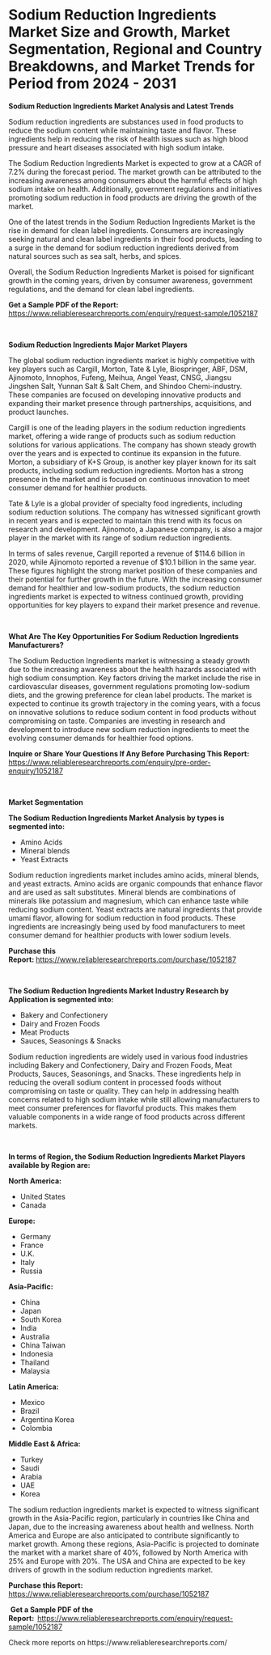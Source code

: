 <p><h1>Sodium Reduction Ingredients Market Size and Growth, Market Segmentation, Regional and Country Breakdowns, and Market Trends for Period from 2024 -  2031</h1></p><p><strong>Sodium Reduction Ingredients Market Analysis and Latest Trends</strong></p>
<p><p>Sodium reduction ingredients are substances used in food products to reduce the sodium content while maintaining taste and flavor. These ingredients help in reducing the risk of health issues such as high blood pressure and heart diseases associated with high sodium intake.</p><p>The Sodium Reduction Ingredients Market is expected to grow at a CAGR of 7.2% during the forecast period. The market growth can be attributed to the increasing awareness among consumers about the harmful effects of high sodium intake on health. Additionally, government regulations and initiatives promoting sodium reduction in food products are driving the growth of the market.</p><p>One of the latest trends in the Sodium Reduction Ingredients Market is the rise in demand for clean label ingredients. Consumers are increasingly seeking natural and clean label ingredients in their food products, leading to a surge in the demand for sodium reduction ingredients derived from natural sources such as sea salt, herbs, and spices.</p><p>Overall, the Sodium Reduction Ingredients Market is poised for significant growth in the coming years, driven by consumer awareness, government regulations, and the demand for clean label ingredients.</p></p>
<p><strong>Get a Sample PDF of the Report:&nbsp;</strong> <a href="https://www.reliableresearchreports.com/enquiry/request-sample/1052187">https://www.reliableresearchreports.com/enquiry/request-sample/1052187</a></p>
<p>&nbsp;</p>
<p><strong>Sodium Reduction Ingredients Major Market Players</strong></p>
<p><p>The global sodium reduction ingredients market is highly competitive with key players such as Cargill, Morton, Tate & Lyle, Biospringer, ABF, DSM, Ajinomoto, Innophos, Fufeng, Meihua, Angel Yeast, CNSG, Jiangsu Jingshen Salt, Yunnan Salt & Salt Chem, and Shindoo Chemi-industry. These companies are focused on developing innovative products and expanding their market presence through partnerships, acquisitions, and product launches.</p><p>Cargill is one of the leading players in the sodium reduction ingredients market, offering a wide range of products such as sodium reduction solutions for various applications. The company has shown steady growth over the years and is expected to continue its expansion in the future. Morton, a subsidiary of K+S Group, is another key player known for its salt products, including sodium reduction ingredients. Morton has a strong presence in the market and is focused on continuous innovation to meet consumer demand for healthier products.</p><p>Tate & Lyle is a global provider of specialty food ingredients, including sodium reduction solutions. The company has witnessed significant growth in recent years and is expected to maintain this trend with its focus on research and development. Ajinomoto, a Japanese company, is also a major player in the market with its range of sodium reduction ingredients.</p><p>In terms of sales revenue, Cargill reported a revenue of $114.6 billion in 2020, while Ajinomoto reported a revenue of $10.1 billion in the same year. These figures highlight the strong market position of these companies and their potential for further growth in the future. With the increasing consumer demand for healthier and low-sodium products, the sodium reduction ingredients market is expected to witness continued growth, providing opportunities for key players to expand their market presence and revenue.</p></p>
<p>&nbsp;</p>
<p><strong>What Are The Key Opportunities For Sodium Reduction Ingredients Manufacturers?</strong></p>
<p><p>The Sodium Reduction Ingredients market is witnessing a steady growth due to the increasing awareness about the health hazards associated with high sodium consumption. Key factors driving the market include the rise in cardiovascular diseases, government regulations promoting low-sodium diets, and the growing preference for clean label products. The market is expected to continue its growth trajectory in the coming years, with a focus on innovative solutions to reduce sodium content in food products without compromising on taste. Companies are investing in research and development to introduce new sodium reduction ingredients to meet the evolving consumer demands for healthier food options.</p></p>
<p><strong>Inquire or Share Your Questions If Any Before Purchasing This Report:</strong> <a href="https://www.reliableresearchreports.com/enquiry/pre-order-enquiry/1052187">https://www.reliableresearchreports.com/enquiry/pre-order-enquiry/1052187</a></p>
<p>&nbsp;</p>
<p><strong>Market Segmentation</strong></p>
<p><strong>The Sodium Reduction Ingredients Market Analysis by types is segmented into:</strong></p>
<p><ul><li>Amino Acids</li><li>Mineral blends</li><li>Yeast Extracts</li></ul></p>
<p><p>Sodium reduction ingredients market includes amino acids, mineral blends, and yeast extracts. Amino acids are organic compounds that enhance flavor and are used as salt substitutes. Mineral blends are combinations of minerals like potassium and magnesium, which can enhance taste while reducing sodium content. Yeast extracts are natural ingredients that provide umami flavor, allowing for sodium reduction in food products. These ingredients are increasingly being used by food manufacturers to meet consumer demand for healthier products with lower sodium levels.</p></p>
<p><strong>Purchase this Report:&nbsp;</strong><a href="https://www.reliableresearchreports.com/purchase/1052187">https://www.reliableresearchreports.com/purchase/1052187</a></p>
<p>&nbsp;</p>
<p><strong>The Sodium Reduction Ingredients Market Industry Research by Application is segmented into:</strong></p>
<p><ul><li>Bakery and Confectionery</li><li>Dairy and Frozen Foods</li><li>Meat Products</li><li>Sauces, Seasonings & Snacks</li></ul></p>
<p><p>Sodium reduction ingredients are widely used in various food industries including Bakery and Confectionery, Dairy and Frozen Foods, Meat Products, Sauces, Seasonings, and Snacks. These ingredients help in reducing the overall sodium content in processed foods without compromising on taste or quality. They can help in addressing health concerns related to high sodium intake while still allowing manufacturers to meet consumer preferences for flavorful products. This makes them valuable components in a wide range of food products across different markets.</p></p>
<p>&nbsp;</p>
<p><strong>In terms of Region, the Sodium Reduction Ingredients Market Players available by Region are:</strong></p>
<p>
    <p> <strong> North America: </strong>
        <ul>
            <li>United States</li>
            <li>Canada</li>
        </ul>
        </p> 
    <p> <strong> Europe: </strong>
        <ul>
            <li>Germany</li>
            <li>France</li>
            <li>U.K.</li>
            <li>Italy</li>
            <li>Russia</li>
        </ul>
        </p> 
    <p> <strong> Asia-Pacific: </strong>
        <ul>
            <li>China</li>
            <li>Japan</li>
            <li>South Korea</li>
            <li>India</li>
            <li>Australia</li>
            <li>China Taiwan</li>
            <li>Indonesia</li>
            <li>Thailand</li>
            <li>Malaysia</li>
        </ul>
        </p> 
    <p> <strong> Latin America: </strong>
        <ul>
            <li>Mexico</li>
            <li>Brazil</li>
            <li>Argentina Korea</li>
            <li>Colombia</li>
        </ul>
        </p> 
    <p> <strong> Middle East & Africa: </strong>
        <ul>
            <li>Turkey</li>
            <li>Saudi</li>
            <li>Arabia</li>
            <li>UAE</li>
            <li>Korea</li>
        </ul>
    </p>
    </p>
<p><p>The sodium reduction ingredients market is expected to witness significant growth in the Asia-Pacific region, particularly in countries like China and Japan, due to the increasing awareness about health and wellness. North America and Europe are also anticipated to contribute significantly to market growth. Among these regions, Asia-Pacific is projected to dominate the market with a market share of 40%, followed by North America with 25% and Europe with 20%. The USA and China are expected to be key drivers of growth in the sodium reduction ingredients market.</p></p>
<p><strong>Purchase this Report: </strong><a href="https://www.reliableresearchreports.com/purchase/1052187">https://www.reliableresearchreports.com/purchase/1052187</a></p>
<p>&nbsp;<strong>Get a Sample PDF of the Report:&nbsp;&nbsp;</strong><a href="https://www.reliableresearchreports.com/enquiry/request-sample/1052187">https://www.reliableresearchreports.com/enquiry/request-sample/1052187</a></p>
<p><strong></strong></p>
<p>Check more reports on https://www.reliableresearchreports.com/</p>